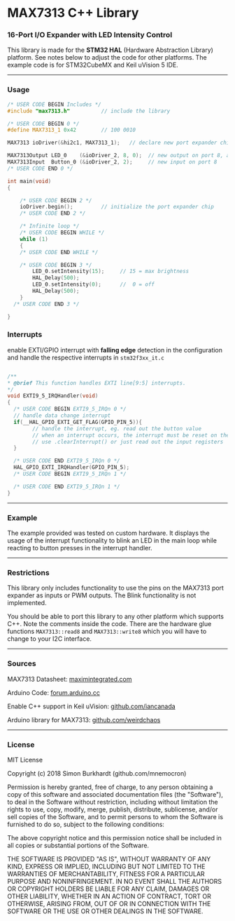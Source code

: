 # MAX7313 C++ Library
### 16-Port I/O Expander with LED Intensity Control 

This library is made for the **STM32 HAL** (Hardware Abstraction Library) platform. See notes below to adjust the code for other platforms. The example code is for STM32CubeMX and Keil uVision 5 IDE.

---

### Usage

```cpp
/* USER CODE BEGIN Includes */
#include "max7313.h"          // include the library
```

```cpp
/* USER CODE BEGIN 0 */
#define MAX7313_1 0x42        // 100 0010

MAX7313 ioDriver(&hi2c1, MAX7313_1);   // declare new port expander chip on hi2c interface

MAX7313Output LED_0    (&ioDriver_2, 8, 0);  // new output on port 8, active HIGH
MAX7313Input  Button_0 (&ioDriver_2, 2);     // new input on port 8
/* USER CODE END 0 */

int main(void)
{

    /* USER CODE BEGIN 2 */
    ioDriver.begin();         // initialize the port expander chip
    /* USER CODE END 2 */

    /* Infinite loop */
    /* USER CODE BEGIN WHILE */
    while (1)
    {
    /* USER CODE END WHILE */

    /* USER CODE BEGIN 3 */
        LED_0.setIntensity(15);     // 15 = max brightness
        HAL_Delay(500);
        LED_0.setIntensity(0);      //  0 = off
        HAL_Delay(500);
    }
  /* USER CODE END 3 */

}
```

### Interrupts

enable EXTI/GPIO interrupt with **falling edge** detection in the configuration and handle the respective interrupts in `stm32f3xx_it.c`

```cpp

/**
* @brief This function handles EXTI line[9:5] interrupts.
*/
void EXTI9_5_IRQHandler(void)
{
  /* USER CODE BEGIN EXTI9_5_IRQn 0 */
  // handle data change interrupt
  if(__HAL_GPIO_EXTI_GET_FLAG(GPIO_PIN_5)){ 
        // handle the interrupt, eg. read out the button value
        // when an interrupt occurs, the interrupt must be reset on the port expander
        // use .clearInterrupt() or just read out the input registers
  }

  /* USER CODE END EXTI9_5_IRQn 0 */
  HAL_GPIO_EXTI_IRQHandler(GPIO_PIN_5);
  /* USER CODE BEGIN EXTI9_5_IRQn 1 */

  /* USER CODE END EXTI9_5_IRQn 1 */
}
```

---
### Example

The example provided was tested on custom hardware. It displays the usage of the interrupt functionality to blink an LED in the main loop while reacting to button presses in the interrupt handler.

---

### Restrictions

This library only includes functionality to use the pins on the MAX7313 port expander as inputs or PWM outputs. The Blink functionality is not implemented.

You should be able to port this library to any other platform which supports C++. Note the comments inside the code. There are the hardware glue functions `MAX7313::read8` and `MAX7313::write8` which you will have to change to your I2C interface.

---

### Sources

MAX7313 Datasheet: [maximintegrated.com](https://datasheets.maximintegrated.com/en/ds/MAX7313.pdf)

Arduino Code: [forum.arduino.cc](https://forum.arduino.cc/index.php?topic=9682.0)

Enable C++ support in Keil uVision: [github.com/iancanada](https://github.com/iancanada/STM32Cube-Cpp-programming-example)

Arduino library for MAX7313: [github.com/weirdchaos](https://github.com/weirdchaos/MAX7313)

---

### License

MIT License

Copyright (c) 2018 Simon Burkhardt (github.com/mnemocron)

Permission is hereby granted, free of charge, to any person obtaining a copy
of this software and associated documentation files (the "Software"), to deal
in the Software without restriction, including without limitation the rights
to use, copy, modify, merge, publish, distribute, sublicense, and/or sell
copies of the Software, and to permit persons to whom the Software is
furnished to do so, subject to the following conditions:

The above copyright notice and this permission notice shall be included in all
copies or substantial portions of the Software.

THE SOFTWARE IS PROVIDED "AS IS", WITHOUT WARRANTY OF ANY KIND, EXPRESS OR
IMPLIED, INCLUDING BUT NOT LIMITED TO THE WARRANTIES OF MERCHANTABILITY,
FITNESS FOR A PARTICULAR PURPOSE AND NONINFRINGEMENT. IN NO EVENT SHALL THE
AUTHORS OR COPYRIGHT HOLDERS BE LIABLE FOR ANY CLAIM, DAMAGES OR OTHER
LIABILITY, WHETHER IN AN ACTION OF CONTRACT, TORT OR OTHERWISE, ARISING FROM,
OUT OF OR IN CONNECTION WITH THE SOFTWARE OR THE USE OR OTHER DEALINGS IN THE
SOFTWARE.


